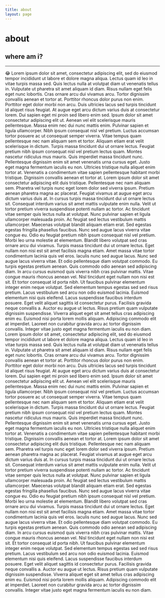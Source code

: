 ```yaml
---
title: about
layout: page
---
```


<h1>about</h1>
<h2>where am i?</h2>
<hr />
😂 Lorem ipsum dolor sit amet, consectetur adipiscing elit,
sed do eiusmod tempor incididunt ut labore et dolore magna aliqua. Lectus
quam id leo in vitae turpis massa sed. Quis lectus nulla at volutpat diam
ut venenatis tellus in. Vulputate ut pharetra sit amet aliquam id diam.
Risus nullam eget felis eget nunc lobortis. Cras ornare arcu dui vivamus
arcu. Tortor dignissim convallis aenean et tortor at. Porttitor rhoncus
dolor purus non enim. Porttitor eget dolor morbi non arcu. Duis ultricies
lacus sed turpis tincidunt id aliquet risus feugiat. At augue eget arcu
dictum varius duis at consectetur lorem. Dui sapien eget mi proin sed
libero enim sed. Ipsum dolor sit amet consectetur adipiscing elit ut.
Aenean vel elit scelerisque mauris pellentesque. Massa enim nec dui nunc
mattis enim. Pulvinar sapien et ligula ullamcorper. Nibh ipsum consequat
nisl vel pretium. Luctus accumsan tortor posuere ac ut consequat semper
viverra. Vitae tempus quam pellentesque nec nam aliquam sem et tortor.
Aliquam etiam erat velit scelerisque in dictum. Turpis massa tincidunt dui
ut ornare lectus. Feugiat pretium nibh ipsum consequat nisl vel pretium
lectus quam. Montes nascetur ridiculus mus mauris. Quis imperdiet massa
tincidunt nunc. Pellentesque dignissim enim sit amet venenatis urna cursus
eget. Justo eget magna fermentum iaculis eu non. Ultricies tristique nulla
aliquet enim tortor at. Venenatis a condimentum vitae sapien pellentesque
habitant morbi tristique. Dignissim convallis aenean et tortor at. Lorem
ipsum dolor sit amet consectetur adipiscing elit duis tristique.
Pellentesque nec nam aliquam sem. Pharetra vel turpis nunc eget lorem
dolor sed viverra ipsum. Pretium aenean pharetra magna ac placerat.
Feugiat vivamus at augue eget arcu dictum varius duis at. In cursus turpis
massa tincidunt dui ut ornare lectus sit. Consequat interdum varius sit
amet mattis vulputate enim nulla. Velit ut tortor pretium viverra
suspendisse potenti nullam ac tortor. Ac tincidunt vitae semper quis
lectus nulla at volutpat. Nunc pulvinar sapien et ligula ullamcorper
malesuada proin. Ac feugiat sed lectus vestibulum mattis ullamcorper.
Maecenas volutpat blandit aliquam etiam erat. Sed egestas egestas
fringilla phasellus faucibus. Nunc sed augue lacus viverra vitae congue
eu. Odio eu feugiat pretium nibh ipsum consequat nisl vel pretium. Morbi
leo urna molestie at elementum. Blandit libero volutpat sed cras ornare
arcu dui vivamus. Turpis massa tincidunt dui ut ornare lectus. Eget nullam
non nisi est sit amet facilisis magna etiam. Amet massa vitae tortor
condimentum lacinia quis vel eros. Iaculis nunc sed augue lacus. Nunc sed
augue lacus viverra vitae. Et odio pellentesque diam volutpat commodo. Eu
turpis egestas pretium aenean. Quis commodo odio aenean sed adipiscing
diam. In arcu cursus euismod quis viverra nibh cras pulvinar mattis. Vitae
congue mauris rhoncus aenean vel. Nisl tincidunt eget nullam non nisi est
sit. Et tortor consequat id porta nibh. Ut faucibus pulvinar elementum
integer enim neque volutpat. Sed elementum tempus egestas sed sed risus
pretium. Lacus vestibulum sed arcu non odio euismod lacinia. Euismod
elementum nisi quis eleifend. Lacus suspendisse faucibus interdum posuere.
Eget velit aliquet sagittis id consectetur purus. Facilisis gravida neque
convallis a. Auctor eu augue ut lectus. Risus pretium quam vulputate
dignissim suspendisse. Viverra aliquet eget sit amet tellus cras
adipiscing enim eu. Euismod nisi porta lorem mollis aliquam. Adipiscing
commodo elit at imperdiet. Laoreet non curabitur gravida arcu ac tortor
dignissim convallis. Integer vitae justo eget magna fermentum iaculis eu
non diam. Lorem ipsum dolor sit amet, consectetur adipiscing elit, sed do
eiusmod tempor incididunt ut labore et dolore magna aliqua. Lectus quam id
leo in vitae turpis massa sed. Quis lectus nulla at volutpat diam ut
venenatis tellus in. Vulputate ut pharetra sit amet aliquam id diam. Risus
nullam eget felis eget nunc lobortis. Cras ornare arcu dui vivamus arcu.
Tortor dignissim convallis aenean et tortor at. Porttitor rhoncus dolor
purus non enim. Porttitor eget dolor morbi non arcu. Duis ultricies lacus
sed turpis tincidunt id aliquet risus feugiat. At augue eget arcu dictum
varius duis at consectetur lorem. Dui sapien eget mi proin sed libero enim
sed. Ipsum dolor sit amet consectetur adipiscing elit ut. Aenean vel elit
scelerisque mauris pellentesque. Massa enim nec dui nunc mattis enim.
Pulvinar sapien et ligula ullamcorper. Nibh ipsum consequat nisl vel
pretium. Luctus accumsan tortor posuere ac ut consequat semper viverra.
Vitae tempus quam pellentesque nec nam aliquam sem et tortor. Aliquam
etiam erat velit scelerisque in dictum. Turpis massa tincidunt dui ut
ornare lectus. Feugiat pretium nibh ipsum consequat nisl vel pretium
lectus quam. Montes nascetur ridiculus mus mauris. Quis imperdiet massa
tincidunt nunc. Pellentesque dignissim enim sit amet venenatis urna cursus
eget. Justo eget magna fermentum iaculis eu non. Ultricies tristique nulla
aliquet enim tortor at. Venenatis a condimentum vitae sapien pellentesque
habitant morbi tristique. Dignissim convallis aenean et tortor at. Lorem
ipsum dolor sit amet consectetur adipiscing elit duis tristique.
Pellentesque nec nam aliquam sem. Pharetra vel turpis nunc eget lorem
dolor sed viverra ipsum. Pretium aenean pharetra magna ac placerat.
Feugiat vivamus at augue eget arcu dictum varius duis at. In cursus turpis
massa tincidunt dui ut ornare lectus sit. Consequat interdum varius sit
amet mattis vulputate enim nulla. Velit ut tortor pretium viverra
suspendisse potenti nullam ac tortor. Ac tincidunt vitae semper quis
lectus nulla at volutpat. Nunc pulvinar sapien et ligula ullamcorper
malesuada proin. Ac feugiat sed lectus vestibulum mattis ullamcorper.
Maecenas volutpat blandit aliquam etiam erat. Sed egestas egestas
fringilla phasellus faucibus. Nunc sed augue lacus viverra vitae congue
eu. Odio eu feugiat pretium nibh ipsum consequat nisl vel pretium. Morbi
leo urna molestie at elementum. Blandit libero volutpat sed cras ornare
arcu dui vivamus. Turpis massa tincidunt dui ut ornare lectus. Eget nullam
non nisi est sit amet facilisis magna etiam. Amet massa vitae tortor
condimentum lacinia quis vel eros. Iaculis nunc sed augue lacus. Nunc sed
augue lacus viverra vitae. Et odio pellentesque diam volutpat commodo. Eu
turpis egestas pretium aenean. Quis commodo odio aenean sed adipiscing
diam. In arcu cursus euismod quis viverra nibh cras pulvinar mattis. Vitae
congue mauris rhoncus aenean vel. Nisl tincidunt eget nullam non nisi est
sit. Et tortor consequat id porta nibh. Ut faucibus pulvinar elementum
integer enim neque volutpat. Sed elementum tempus egestas sed sed risus
pretium. Lacus vestibulum sed arcu non odio euismod lacinia. Euismod
elementum nisi quis eleifend. Lacus suspendisse faucibus interdum posuere.
Eget velit aliquet sagittis id consectetur purus. Facilisis gravida neque
convallis a. Auctor eu augue ut lectus. Risus pretium quam vulputate
dignissim suspendisse. Viverra aliquet eget sit amet tellus cras
adipiscing enim eu. Euismod nisi porta lorem mollis aliquam. Adipiscing
commodo elit at imperdiet. Laoreet non curabitur gravida arcu ac tortor
dignissim convallis. Integer vitae justo eget magna fermentum iaculis eu
non diam.
